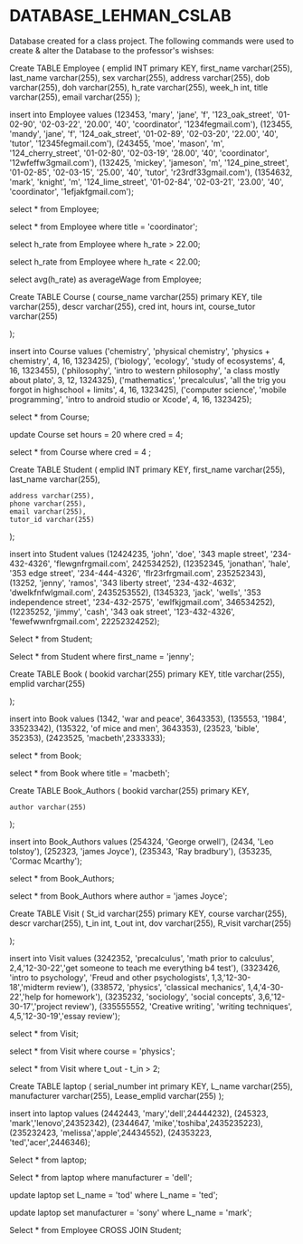 # DATABASE_LEHMAN_CSLAB
Database created for a class project. The following commands were used to create & alter the Database to the professor's wishses:





Create TABLE Employee (
	emplid INT primary KEY,
    first_name varchar(255),
    last_name varchar(255),
    sex varchar(255),
    address varchar(255),
    dob varchar(255),
    doh varchar(255),
    h_rate varchar(255),
    week_h int,
    title varchar(255),
    email varchar(255)
);

insert into Employee
values (123453, 'mary', 'jane', 'f', '123_oak_street', '01-02-90', '02-03-22', '20.00', '40', 'coordinator', '1234fegmail.com'),
(123455, 'mandy', 'jane', 'f', '124_oak_street', '01-02-89', '02-03-20', '22.00', '40', 'tutor', '12345fegmail.com'),
(243455, 'moe', 'mason', 'm', '124_cherry_street', '01-02-80', '02-03-19', '28.00', '40', 'coordinator', '12wfeffw3gmail.com'),
(132425, 'mickey', 'jameson', 'm', '124_pine_street', '01-02-85', '02-03-15', '25.00', '40', 'tutor', 'r23rdf33gmail.com'),
(1354632, 'mark', 'knight', 'm', '124_lime_street', '01-02-84', '02-03-21', '23.00', '40', 'coordinator', '1efjakfgmail.com');

select * from Employee;

select * from Employee
where title = 'coordinator';

select h_rate from Employee
where h_rate > 22.00;

select h_rate from Employee
where h_rate < 22.00;

select avg(h_rate) as averageWage from Employee;

Create TABLE Course (
	course_name varchar(255) primary KEY,
    tile varchar(255),
    descr varchar(255),
    cred int,
    hours int,
    course_tutor varchar(255) 
  
);



insert into Course
values ('chemistry', 'physical chemistry', 'physics + chemistry', 4, 16, 1323425),
('biology', 'ecology', 'study of ecosystems', 4, 16, 1323455),
('philosophy', 'intro to western philosophy', 'a class mostly about plato', 3, 12, 1324325),
('mathematics', 'precalculus', 'all the trig you forgot in highschool + limits', 4, 16, 1323425),
('computer science', 'mobile programming', 'intro to android studio or Xcode', 4, 16, 1323425);

select * from Course;

update Course
set hours = 20
where cred = 4;


select * from Course
where cred = 4 ;

Create TABLE Student (
	emplid INT primary KEY,
    first_name varchar(255),
    last_name varchar(255),
    
    address varchar(255),
    phone varchar(255),
    email varchar(255),
    tutor_id varchar(255)
 
);

insert into Student
values (12424235, 'john', 'doe', '343 maple street', '234-432-4326', 'flewgnfrgmail.com', 242534252),
(12352345, 'jonathan', 'hale', '353 edge street', '234-444-4326', 'flr23rfrgmail.com', 235252343),
(13252, 'jenny', 'ramos', '343 liberty street', '234-432-4632', 'dwelkfnfwlgmail.com', 2435253552),
(1345323, 'jack', 'wells', '353 independence street', '234-432-2575', 'ewlfkjgmail.com', 346534252),
(12235252, 'jimmy', 'cash', '343 oak street', '123-432-4326', 'fewefwwnfrgmail.com', 22252324252);

Select * from Student;

Select * from Student
where first_name = 'jenny';


Create TABLE Book (
	bookid varchar(255) primary KEY,
    title varchar(255),
    emplid varchar(255)
   
 
);

insert into Book
values (1342, 'war and peace', 3643353),
(135553, '1984', 33523342),
(135322, 'of mice and men', 3643353),
(23523, 'bible', 352353),
(2423525, 'macbeth',2333333);

select * from Book;

select * from Book
where title = 'macbeth';

Create TABLE Book_Authors (
	bookid varchar(255) primary KEY,
  
    author varchar(255)
   
 
);

insert into Book_Authors
values (254324, 'George orwell'),
(2434, 'Leo tolstoy'),
(252323, 'james Joyce'),
(235343, 'Ray bradbury'),
(353235, 'Cormac Mcarthy');

select * from Book_Authors;

select * from Book_Authors
where author = 'james Joyce';

Create TABLE Visit (
	St_id varchar(255) primary KEY,
    course varchar(255),
    descr varchar(255),
    t_in int,
    t_out int,
    dov varchar(255),
    R_visit varchar(255) 
  
);

insert into Visit
values (3242352, 'precalculus', 'math prior to calculus', 2,4,'12-30-22','get someone to teach me everything b4 test'),
(3323426, 'intro to psychology', 'Freud and other psychologists', 1,3,'12-30-18','midterm review'),
(338572, 'physics', 'classical mechanics', 1,4,'4-30-22','help for homework'),
(3235232, 'sociology', 'social concepts', 3,6,'12-30-17','project review'),
(335555552, 'Creative writing', 'writing techniques', 4,5,'12-30-19','essay review');

select * from Visit;

select * from Visit
where course = 'physics';

select * from Visit
where t_out - t_in > 2;


Create TABLE laptop (
	serial_number int primary KEY,
    L_name varchar(255),
    manufacturer varchar(255),
	Lease_emplid varchar(255)
);

insert into laptop
values (2442443, 'mary','dell',24444232),
(245323, 'mark','lenovo',24352342),
(2344647, 'mike','toshiba',2435235223),
(235232423, 'melissa','apple',24434552),
(24353223, 'ted','acer',2446346);

Select * from laptop;

Select * from laptop
where manufacturer = 'dell';

update laptop
set L_name = 'tod'
where L_name = 'ted';

update laptop
set manufacturer = 'sony'
where L_name = 'mark';


Select * from Employee
CROSS JOIN Student;


